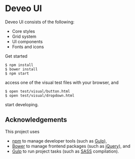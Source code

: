 # Deveo UI

Deveo UI consists of the following:

* Core styles
* Grid system
* UI components
* Fonts and icons

Get started

    $ npm install
    $ bower install
    $ npm start

access one of the visual test files with your browser, and

    $ open test/visual/button.html
    $ open test/visual/dropdown.html

start developing.

## Acknowledgements

This project uses

* [npm][npm] to manage developer tools (such as [Gulp][gulp]),
* [Bower][bower] to manage frontend packages (such as [jQuery][jquery]), and
* [Gulp][gulp] to run project tasks (such as [SASS][sass] compilation).

[bower]:  http://bower.io/
[gulp]:   http://gulpjs.com/
[jquery]: http://jquery.com/
[npm]:    https://www.npmjs.org/
[sass]:   http://sass-lang.com/
